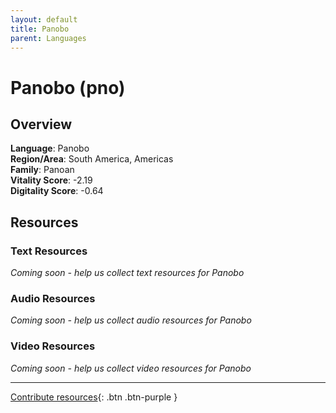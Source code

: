 ```yaml
---
layout: default
title: Panobo
parent: Languages
---
```


# Panobo (pno)

## Overview

**Language**: Panobo  
**Region/Area**: South America, Americas  
**Family**: Panoan  
**Vitality Score**: -2.19  
**Digitality Score**: -0.64  

## Resources

### Text Resources
*Coming soon - help us collect text resources for Panobo*

### Audio Resources
*Coming soon - help us collect audio resources for Panobo*

### Video Resources
*Coming soon - help us collect video resources for Panobo*

---

[Contribute resources](https://fairtrain.github.io/){: .btn .btn-purple }
